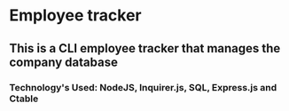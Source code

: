 
# Employee tracker

## This is a CLI employee tracker that manages the company database

### Technology's Used: NodeJS, Inquirer.js, SQL, Express.js and Ctable
